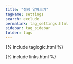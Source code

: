```yaml
---
title: "설정 알아보기"
tagName: settings
search: exclude
permalink: tag_settings.html
sidebar: tag_sidebar
folder: tags
---
```

{% include taglogic.html %}

{% include links.html %}
